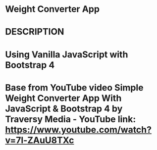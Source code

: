 # Weight Converter App

# DESCRIPTION

# Using Vanilla JavaScript with Bootstrap 4

# Base from YouTube video Simple Weight Converter App With JavaScript & Bootstrap 4 by Traversy Media - YouTube link: https://www.youtube.com/watch?v=7l-ZAuU8TXc

